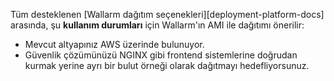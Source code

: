 Tüm desteklenen [Wallarm dağıtım seçenekleri][deployment-platform-docs] arasında, şu **kullanım durumları** için Wallarm'ın AMI ile dağıtımı önerilir:

* Mevcut altyapınız AWS üzerinde bulunuyor.
* Güvenlik çözümünüzü NGINX gibi frontend sistemlerine doğrudan kurmak yerine ayrı bir bulut örneği olarak dağıtmayı hedefliyorsunuz.